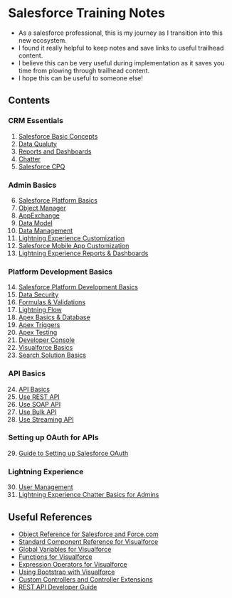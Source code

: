 # Salesforce Training Notes
- As a salesforce professional, this is my journey as I transition into this new ecosystem.
- I found it really helpful to keep notes and save links to useful trailhead content.
- I believe this can be very useful during implementation as it saves you time from plowing through trailhead content.
- I hope this can be useful to someone else!

## Contents
### CRM Essentials
1. [Salesforce Basic Concepts](01-BASICS.md)
2. [Data Qualuty](02-DATA-QUALITY.md)
3. [Reports and Dashboards](03-REPORTS-AND-DASHBOARDS.md)
4. [Chatter](04-CHATTER.md)
5. [Salesforce CPQ](05-SALESFORCE-CPQ.md)

### Admin Basics
6. [Salesforce Platform Basics](06-PLATFORM-BASICS.md)
7. [Object Manager](07-OBJECT-MANAGER.md)
8. [AppExchange](08-APPEXCHANGE.md)
9. [Data Model](09-DATA-MODEL.md)
10. [Data Management](10-DATA-MANAGEMENT.md)
11. [Lightning Experience Customization](11-LIGHTNING-EXPERIENCE-CUSTOMIZATION.md)
12. [Salesforce Mobile App Customization](12-MOBILE-APP-CUSTOMIZATION.md) 
13. [Lightning Experience Reports & Dashboards](13-LIGHTNING-EXPERIENCE-REPORTS-DASHBOARDS.md)

### Platform Development Basics
14. [Salesforce Platform Development Basics](14-PLATFORM-DEV-BASICS.md)
15. [Data Security](15-DATA-SECURITY.md)
16. [Formulas & Validations](16-FORMULAS-AND-VALIDATIONS.md)
17. [Lightning Flow](17-LIGHTNING-FLOW.md)
18. [Apex Basics & Database](18-APEX-BASICS-AND-DATABASE.md)
19. [Apex Triggers](19-APEX-TRIGGERS.md)
20. [Apex Testing](20-APEX-TESTING.md)
21. [Developer Console](21-DEVELOPER-CONSOLE.md)
22. [Visualforce Basics](22-VISUAL-FORCE-BASICS.md)
23. [Search Solution Basics](23-SEARCH-SOLUTION-BASICS.md)

### API Basics
24. [API Basics](24-API-BASICS.md)
25. [Use REST API](25-USE-REST-API.md)
26. [Use SOAP API](26-USE-SOAP-API.md)
27. [Use Bulk API](27-USE-BULK-API.md)
28. [Use Streaming API](28-USE-STREAMING-API.md)

### Setting up OAuth for APIs
29. [Guide to Setting up Salesforce OAuth](29-GUIDE-TO-SETUP-SALESFORCE-OAUTH.md)

### Lightning Experience
30. [User Management](30-USER-MANAGEMENT.md)
31. [Lightning Experience Chatter Basics for Admins](31-LIGHTNING-EXPERIENECE-CHATTER-BASICS.md)


## Useful References
- [Object Reference for Salesforce and Force.com](https://developer.salesforce.com/docs/atlas.en-us.object_reference.meta/object_reference/sforce_api_objects_list.htm)
- [Standard Component Reference for Visualforce](https://developer.salesforce.com/docs/atlas.en-us.212.0.pages.meta/pages/pages_compref.htm)
- [Global Variables for Visualforce](https://developer.salesforce.com/docs/atlas.en-us.212.0.pages.meta/pages/pages_variables_global.htm)
- [Functions for Visualforce](https://developer.salesforce.com/docs/atlas.en-us.212.0.pages.meta/pages/pages_variables_functions.htm)
- [Expression Operators for Visualforce](https://developer.salesforce.com/docs/atlas.en-us.212.0.pages.meta/pages/pages_variables_operators.htm)
- [Using Bootstrap with Visualforce](https://github.com/sready/bootstrap-visualforce-101)
- [Custom Controllers and Controller Extensions](https://developer.salesforce.com/docs/atlas.en-us.212.0.pages.meta/pages/pages_controller.htm)
- [REST API Developer Guide](https://developer.salesforce.com/docs/atlas.en-us.212.0.api_rest.meta/api_rest/intro_what_is_rest_api.htm)

